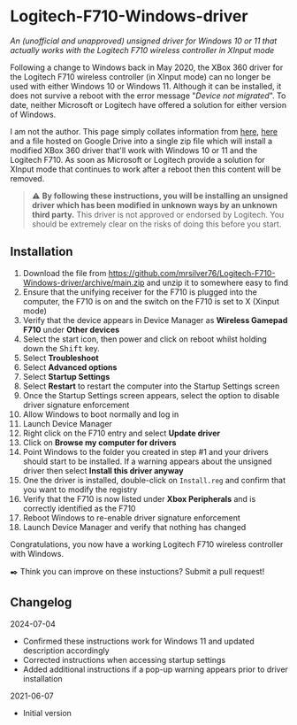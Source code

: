 # Logitech-F710-Windows-driver
*An (unofficial and unapproved) unsigned driver for Windows 10 or 11 that actually works with the Logitech F710 wireless controller in XInput mode*

Following a change to Windows back in May 2020, the XBox 360 driver for the Logitech F710 wireless controller (in XInput mode) can no longer be used with either Windows 10 or Windows 11. Although it can be installed, it does not survive a reboot with the error message "*Device not migrated*". To date, neither Microsoft or Logitech have offered a solution for either version of Windows.

I am not the author. This page simply collates information from [here](https://answers.microsoft.com/en-us/windows/forum/windows_10-hardware/logitech-f710-on-windows-10-may-2020-update-2004/ec92ae61-24be-4a01-9905-d97b20d6d493), [here](https://www.reddit.com/r/Windows10/comments/hf5pre/logitech_f710_gamepad_wont_install_anymore_since/) and a file hosted on Google Drive into a single zip file which will install a modified XBox 360 driver that'll work with Windows 10 or 11 and the Logitech F710. As soon as Microsoft or Logitech provide a solution for XInput mode that continues to work after a reboot then this content will be removed.

> :warning: **By following these instructions, you will be installing an unsigned driver which has been modified in unknown ways by an unknown third party.** This driver is not approved or endorsed by Logitech. You should be extremely clear on the risks of doing this before you start.

## Installation

1. Download the file from https://github.com/mrsilver76/Logitech-F710-Windows-driver/archive/main.zip and unzip it to somewhere easy to find
2. Ensure that the unifying receiver for the F710 is plugged into the computer, the F710 is on and the switch on the F710 is set to X (Xinput mode)
3. Verify that the device appears in Device Manager as **Wireless Gamepad F710** under **Other devices**
4. Select the start icon, then power and click on reboot whilst holding down the <kbd>Shift</kbd> key.
5. Select **Troubleshoot**
6. Select **Advanced options**
7. Select **Startup Settings**
8. Select **Restart** to restart the computer into the Startup Settings screen
9. Once the Startup Settings screen appears, select the option to disable driver signature enforcement
10. Allow Windows to boot normally and log in
11. Launch Device Manager
12. Right click on the F710 entry and select **Update driver**
13. Click on **Browse my computer for drivers** 
14. Point Windows to the folder you created in step #1 and your drivers should start to be installed. If a warning appears about the unsigned driver then select **Install this driver anyway**
15. One the driver is installed, double-click on `Install.reg` and confirm that you want to modify the registry
16. Verify that the F710 is now listed under **Xbox Peripherals** and is correctly identified as the F710
17. Reboot Windows to re-enable driver signature enforcement
18. Launch Device Manager and verify that nothing has changed

Congratulations, you now have a working Logitech F710 wireless controller with Windows.

:black_nib: Think you can improve on these instuctions? Submit a pull request!

## Changelog

2024-07-04
* Confirmed these instructions work for Windows 11 and updated description accordingly
* Corrected instructions when accessing startup settings 
* Added additional instructions if a pop-up warning appears prior to driver installation

2021-06-07
* Initial version
